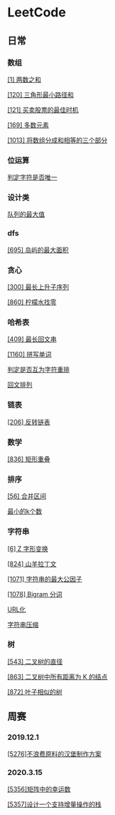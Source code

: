 # LeetCode

## 日常

### 数组

[[1] 两数之和](daily/array/1.两数之和.py)

[[120] 三角形最小路径和](daily/array/120.三角形最小路径和.py)

[[121] 买卖股票的最佳时机](daily/array/121.买卖股票的最佳时机.py)

[[169] 多数元素](daily/array/169.多数元素.py)

[[1013] 将数组分成和相等的三个部分](daily/array/1013.将数组分成和相等的三个部分.py)

### 位运算

[判定字符是否唯一](daily/bits/面试题01.01.判定字符是否唯一.py)

### 设计类

[队列的最大值](daily/design/面试题59-II.队列的最大值.py)

### dfs

[[695] 岛屿的最大面积](daily/dfs/695.岛屿的最大面积.py)

### 贪心

[[300] 最长上升子序列](daily/greedy/300.最长上升子序列.py)

[[860] 柠檬水找零](daily/greedy/860.柠檬水找零.py)

### 哈希表

[[409] 最长回文串](daily/hash/409.最长回文串.py)

[[1160] 拼写单词](daily/hash/1160.拼写单词.py)

[判定是否互为字符重排](daily/hash/面试题01.02.判定是否互为字符重排.py)

[回文排列](daily/hash/面试题01.04.回文排列.py)

### 链表

[[206] 反转链表](daily/list/206.反转链表.py)

### 数学

[[836] 矩形重叠](daily/math/836.矩形重叠.py)

### 排序

[[56] 合并区间](daily/sort/56.合并区间.py)

[最小的k个数](daily/sort/面试题40.最小的k个数.py)

### 字符串

[[6] Z 字形变换](daily/string/6.z-字形变换.py)

[[824] 山羊拉丁文](daily/string/824.山羊拉丁文.py)

[[1071] 字符串的最大公因子](daily/string/1071.字符串的最大公因子.py)

[[1078] Bigram 分词](daily/string/1078.bigram-分词.py)

[URL化](interview/book/面试题01.03.URL化.py)

[字符串压缩](daily/string/面试题01.06.字符串压缩.py)

### 树

[[543] 二叉树的直径](daily/tree/543.二叉树的直径.py)

[[863] 二叉树中所有距离为 K 的结点](daily/tree/863.二叉树中所有距离为-k-的结点.py)

[[872] 叶子相似的树](daily/tree/872.叶子相似的树.py)

## 周赛

### 2019.12.1

[[5276]不浪费原料的汉堡制作方案](weekly/2019.12.1/5276.不浪费原料的汉堡制作方案.py)

### 2020.3.15

[[5356]矩阵中的幸运数](weekly/2020.3.15/5356.矩阵中的幸运数.py)

[[5357]设计一个支持增量操作的栈](weekly/2020.3.15/5357.设计一个支持增量操作的栈.py)
